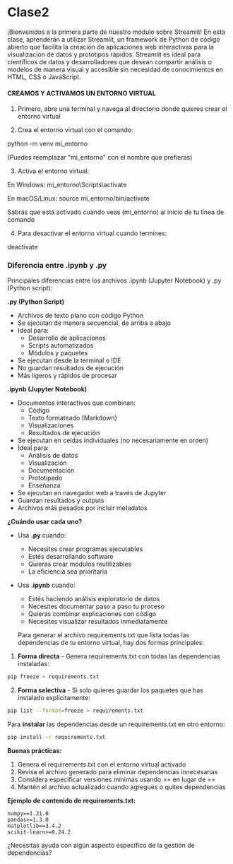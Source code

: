 # Clase2

¡Bienvenidos a la primera parte de nuestro módulo sobre Streamlit! En esta clase, aprenderán a utilizar Streamlit, un framework de Python de código abierto que facilita la creación de aplicaciones web interactivas para la visualización de datos y prototipos rápidos. Streamlit es ideal para científicos de datos y desarrolladores que desean compartir análisis o modelos de manera visual y accesible sin necesidad de conocimientos en HTML, CSS o JavaScript.

#### CREAMOS Y ACTIVAMOS UN ENTORNO VIRTUAL


1) Primero, abre una terminal y navega al directorio donde quieres crear el entorno virtual

2) Crea el entorno virtual con el comando:

python -m venv mi_entorno

(Puedes reemplazar "mi_entorno" con el nombre que prefieras)

3) Activa el entorno virtual:

En Windows:
mi_entorno\Scripts\activate

En macOS/Linux:
source mi_entorno/bin/activate

Sabrás que está activado cuando veas (mi_entorno) al inicio de tu línea de comando

4) Para desactivar el entorno virtual cuando termines:

deactivate

### Diferencia entre .ipynb y .py

Principales diferencias entre los archivos .ipynb (Jupyter Notebook) y .py (Python script):


**.py (Python Script)**
- Archivos de texto plano con código Python
- Se ejecutan de manera secuencial, de arriba a abajo
- Ideal para:
  * Desarrollo de aplicaciones
  * Scripts automatizados
  * Módulos y paquetes
- Se ejecutan desde la terminal o IDE
- No guardan resultados de ejecución
- Más ligeros y rápidos de procesar

**.ipynb (Jupyter Notebook)**
- Documentos interactivos que combinan:
  * Código
  * Texto formateado (Markdown)
  * Visualizaciones
  * Resultados de ejecución
- Se ejecutan en celdas individuales (no necesariamente en orden)
- Ideal para:
  * Análisis de datos
  * Visualización
  * Documentación
  * Prototipado
  * Enseñanza
- Se ejecutan en navegador web a través de Jupyter
- Guardan resultados y outputs
- Archivos más pesados por incluir metadatos

**¿Cuándo usar cada uno?**
- Usa **.py** cuando:
  * Necesites crear programas ejecutables
  * Estés desarrollando software
  * Quieras crear módulos reutilizables
  * La eficiencia sea prioritaria

- Usa **.ipynb** cuando:
  * Estés haciendo análisis exploratorio de datos
  * Necesites documentar paso a paso tu proceso
  * Quieras combinar explicaciones con código
  * Necesites visualizar resultados inmediatamente


  Para generar el archivo requirements.txt que lista todas las dependencias de tu entorno virtual, hay dos formas principales:


1. **Forma directa** - Genera requirements.txt con todas las dependencias instaladas:
```bash
pip freeze > requirements.txt
```

2. **Forma selectiva** - Si solo quieres guardar los paquetes que has instalado explícitamente:
```bash
pip list --format=freeze > requirements.txt
```

Para **instalar** las dependencias desde un requirements.txt en otro entorno:
```bash
pip install -r requirements.txt
```

**Buenas prácticas:**
1. Genera el requirements.txt con el entorno virtual activado
2. Revisa el archivo generado para eliminar dependencias innecesarias
3. Considera especificar versiones mínimas usando >= en lugar de ==
4. Mantén el archivo actualizado cuando agregues o quites dependencias

**Ejemplo de contenido de requirements.txt:**
```
numpy==1.21.0
pandas>=1.3.0
matplotlib==3.4.2
scikit-learn>=0.24.2
```

¿Necesitas ayuda con algún aspecto específico de la gestión de dependencias?